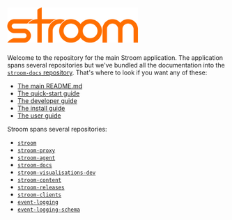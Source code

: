 # ![Stroom](logo.png)

Welcome to the repository for the main Stroom application. The application spans several repositories but we've bundled all the documentation into the [`stroom-docs` repository](http://github.com/gchq/stroom-docs). That's where to look if you want any of these:

- [The main README.md](http://github.com/gchq/stroom-docs/blob/master/README.md)
- [The quick-start guide](http://github.com/gchq/stroom-docs/blob/master/quick-start-guide/quick-start.md)
- [The developer guide](http://github.com/gchq/stroom-docs/tree/master/dev-guide/)
- [The install guide](http://github.com/gchq/stroom-docs/tree/master/install-guide)
- [The user guide](http://github.com/gchq/stroom-docs/tree/master/user-guide)


Stroom spans several repositories:

- [`stroom`     ](http://github.com/gchq/stroom)
- [`stroom-proxy`](http://github.com/gchq/stroom-proxy)
- [`stroom-agent`](http://github.com/gchq/stroom-agent)
- [`stroom-docs`](http://github.com/gchq/stroom-docs)
- [`stroom-visualisations-dev`](http://github.com/gchq/stroom-visualisations-dev)
- [`stroom-content`           ](http://github.com/gchq/stroom-content)
- [`stroom-releases`          ](http://github.com/gchq/stroom-releases)
- [`stroom-clients`           ](http://github.com/gchq/stroom-clients)
- [`event-logging`            ](http://github.com/gchq/event-logging)
- [`event-logging-schema`     ](http://github.com/gchq/event-logging-schema)

    
